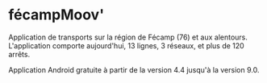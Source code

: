 # fécampMoov'
Application de transports sur la région de Fécamp (76) et aux alentours. L'application comporte aujourd'hui, 13 lignes, 3 réseaux, et plus de 120 arrêts.

Application Android gratuite à partir de la version 4.4 jusqu'à la version 9.0.
